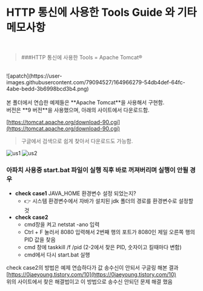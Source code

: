 # HTTP 통신에 사용한 Tools Guide 와 기타 메모사항
<br>

> ###HTTP 통신에 사용한 Tools = Apache Tomcat®

<br>
![apatch](https://user-images.githubusercontent.com/79094527/164966279-54db4def-64fc-4abe-bedd-3b6998bcd3b4.png)
<br>
<br>
본 폴더에서 연습한 예제들은 **Apache Tomcat**을 사용해서 구현함. <br>
버전은 **9 버전**을 사용했으며, 아래의 사이트에서 다운로드함.<br>

[https://tomcat.apache.org/download-90.cgi](https://tomcat.apache.org/download-90.cgi)
<br>
> 구글에서 검색으로 쉽게 찾아서 다운로드도 가능함. <br>

![us1](https://user-images.githubusercontent.com/79094527/164966313-f5d21d26-5b78-4540-8277-b13e07127fc5.PNG)
![us2](https://user-images.githubusercontent.com/79094527/164966325-b154cd69-0372-43ea-95dc-3390d0cadeef.PNG)

### 아파치 사용중 start.bat 파일이 실행 직후 바로 꺼져버리며 실행이 안될 경우
* **check case1** JAVA_HOME 환경변수 설정 되었는지? <br>
	* :point_right: 시스템 환경변수에서 자바가 설치된 jdk 폴더의 경로를 환경변수로 설정할 것
* **check case2**
	+ cmd창을 켜고 netstat -ano 입력
	+ Ctrl + F 눌러서 8080 입력해서 2번째 행의 포트가 8080인 제일 오른쪽 행의 PID 값을 찾음
	+ cmd 창에 taskkill /f /pid (2-2에서 찾은 PID, 숫자이고 킬때마다 변함)
	+ cmd에서 다시 start.bat 실행

check case2의 방법은 예제 연습하다가 값 송수신이 안되서 구글링 해본 결과<br>
[https://0jaeyoung.tistory.com/10](https://0jaeyoung.tistory.com/10)   
위의 사이트에서 찾은 해결법이고 이 방법으로 송수신 안되던 문제 해결 했음<br>
